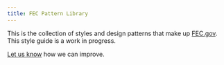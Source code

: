 ```yaml
---
title: FEC Pattern Library
---
```


This is the collection of styles and design patterns that make up <a href="https://www.fec.gov">FEC.gov</a>. This style guide is a work in progress.

<a href="https://github.com/18f/fec-style/issues">Let us know</a> how we can improve.
